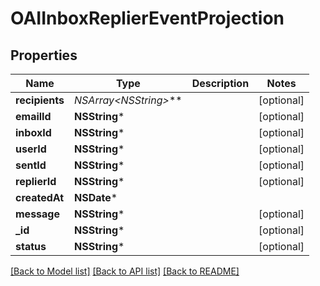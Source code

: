 # OAIInboxReplierEventProjection

## Properties
Name | Type | Description | Notes
------------ | ------------- | ------------- | -------------
**recipients** | **NSArray&lt;NSString*&gt;*** |  | [optional] 
**emailId** | **NSString*** |  | [optional] 
**inboxId** | **NSString*** |  | [optional] 
**userId** | **NSString*** |  | [optional] 
**sentId** | **NSString*** |  | [optional] 
**replierId** | **NSString*** |  | [optional] 
**createdAt** | **NSDate*** |  | 
**message** | **NSString*** |  | [optional] 
**_id** | **NSString*** |  | [optional] 
**status** | **NSString*** |  | [optional] 

[[Back to Model list]](../README#documentation-for-models) [[Back to API list]](../README#documentation-for-api-endpoints) [[Back to README]](../README)


